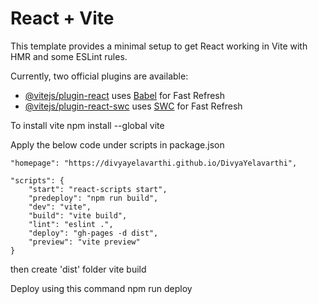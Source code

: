 # React + Vite

This template provides a minimal setup to get React working in Vite with HMR and some ESLint rules.

Currently, two official plugins are available:

- [@vitejs/plugin-react](https://github.com/vitejs/vite-plugin-react/blob/main/packages/plugin-react/README.md) uses [Babel](https://babeljs.io/) for Fast Refresh
- [@vitejs/plugin-react-swc](https://github.com/vitejs/vite-plugin-react-swc) uses [SWC](https://swc.rs/) for Fast Refresh


To install vite
	npm install --global vite

Apply the below code under scripts in package.json

	"homepage": "https://divyayelavarthi.github.io/DivyaYelavarthi",
	
	"scripts": {
    	"start": "react-scripts start",
    	"predeploy": "npm run build",
    	"dev": "vite",
    	"build": "vite build",
    	"lint": "eslint .",
    	"deploy": "gh-pages -d dist",
    	"preview": "vite preview"
  	}

then create 'dist' folder 
	vite build

Deploy using this command
	npm run deploy
